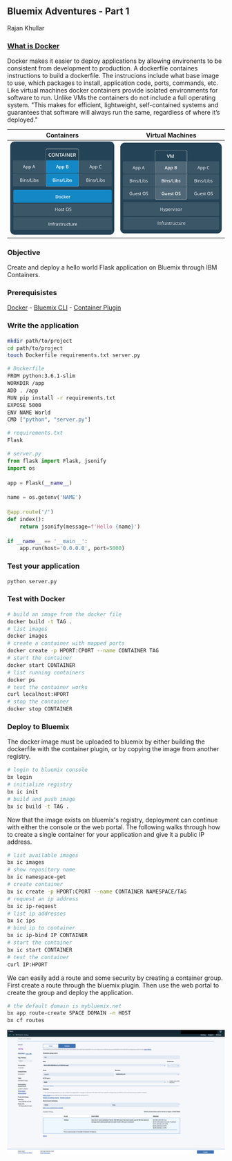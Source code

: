 ## Bluemix Adventures - Part 1
Rajan Khullar

### [What is Docker][docker-what]
Docker makes it easier to deploy applications by allowing environents to be consistent from development to production. A dockerfile containes instructions to build a dockerfile. The instrucions include what base image to use, which packages to install, application code, ports, commands, etc. Like virtual machines docker containers provide isolated environments for software to run. Unlike VMs the containers do not include a full operating system. "This makes for efficient, lightweight, self-contained systems and guarantees that software will always run the same, regardless of where it’s deployed."

|             Containers             |         Virtual Machines          |
| :--------------------------------: | :-------------------------------: |
| ![container](images/container.png) | ![virtual-machine](images/vm.png) |

### Objective
Create and deploy a hello world Flask application on Bluemix through IBM Containers.

### Prerequisistes
[Docker][docker] - [Bluemix CLI][bx-cli] - [Container Plugin][bx-ic]


### Write the application

``` sh
mkdir path/to/project
cd path/to/project
touch Dockerfile requirements.txt server.py
```
```sh
# Dockerfile
FROM python:3.6.1-slim
WORKDIR /app
ADD . /app
RUN pip install -r requirements.txt
EXPOSE 5000
ENV NAME World
CMD ["python", "server.py"]
```
```sh
# requirements.txt
Flask
```
``` python
# server.py
from flask import Flask, jsonify
import os

app = Flask(__name__)

name = os.getenv('NAME')

@app.route('/')
def index():
    return jsonify(message=f'Hello {name}')

if __name__ == '__main__':
    app.run(host='0.0.0.0', port=5000)
```

### Test your application
``` sh
python server.py
```

### Test with Docker
``` sh
# build an image from the docker file
docker build -t TAG .
# list images
docker images
# create a container with mapped ports
docker create -p HPORT:CPORT --name CONTAINER TAG
# start the container
docker start CONTAINER
# list running containers
docker ps
# test the container works
curl localhost:HPORT
# stop the container
docker stop CONTAINER
```

### Deploy to Bluemix

The docker image must be uploaded to bluemix by either building the dockerfile with the container plugin, or by copying the image from another registry. 

``` sh
# login to bluemix console
bx login
# initialize registry
bx ic init
# build and push image 
bx ic build -t TAG .
```

Now that the image exists on bluemix's registry, deployment can continue with either the console or the web portal. The following walks through how to create a single container for your application and give it a public IP address.

``` sh
# list available images
bx ic images
# show repository name
bx ic namespace-get
# create container
bx ic create -p HPORT:CPORT --name CONTAINER NAMESPACE/TAG
# request an ip address
bx ic ip-request
# list ip addresses
bx ic ips
# bind ip to container
bx ic ip-bind IP CONTAINER
# start the container
bx ic start CONTAINER
# test the container
curl IP:HPORT
```

We can easily add a route and some security by creating a container group. First create a route  through the bluemix plugin. Then use the web portal to create the group and deploy the application.

``` sh
# the default domain is mybluemix.net
bx app route-create SPACE DOMAIN -n HOST
bx cf routes
```

![bluemix group](images/bxgroup.png)

[docker]: www.docker.com/
[docker-what]: www.docker.com/what-docker
[bx-cli]: clis.ng.bluemix.net/ui/home.html
[bx-ic]: console.bluemix.net/docs/containers/container_cli_cfic_install.html#install_plugin
[diff]: www.docker.com/what-container